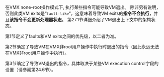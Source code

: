 
在VMX none-root操作模式下, 执行某些指令可能导致VM退出。 除非另有说明，否则此类VM exits是“`fault-like`”，这意味着导致VM exits的**指令不会执行**，并且**该指令不会更新处理器状态**。 第27.1节详细介绍了VM退出上下文中的架构状态。

第1节定义了faults和VM exits之间的优先级，以二者为准。 

第2节确定了导致VM在VMX非root用户操作中执行时退出的指令（因此永远无法在VMX非root用户操作中执行）。 

第3节确定了导致VM退出的指令，具体取决于某些VM execution control字段的设置（请参阅第24.6节）。

# 